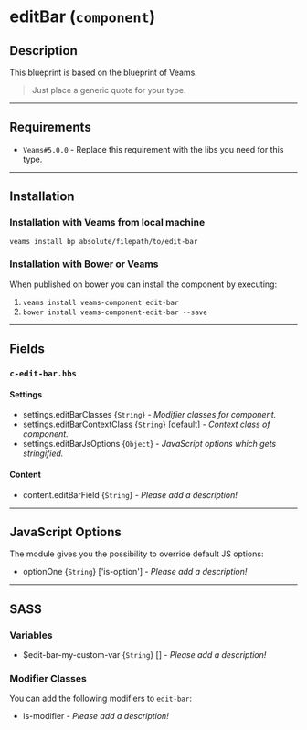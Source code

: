 # editBar (`component`)

## Description

This blueprint is based on the blueprint of Veams.

> Just place a generic quote for your type.

-----------

## Requirements
- `Veams#5.0.0` - Replace this requirement with the libs you need for this type.

-----------

## Installation

### Installation with Veams from local machine

`veams install bp absolute/filepath/to/edit-bar`

### Installation with Bower or Veams

When published on bower you can install the component by executing:

1. `veams install veams-component edit-bar`
2. `bower install veams-component-edit-bar --save`

-----------

## Fields

### `c-edit-bar.hbs`

#### Settings
- settings.editBarClasses {`String`} - _Modifier classes for component._
- settings.editBarContextClass {`String`} [default] - _Context class of component._ 
- settings.editBarJsOptions {`Object`} - _JavaScript options which gets stringified._

#### Content
- content.editBarField {`String`} - _Please add a description!_

-------------

## JavaScript Options

The module gives you the possibility to override default JS options:

- optionOne {`String`} ['is-option'] - _Please add a description!_

------------

## SASS

### Variables

- $edit-bar-my-custom-var {`String`} [] - _Please add a description!_

### Modifier Classes

You can add the following modifiers to `edit-bar`:
- is-modifier - _Please add a description!_

